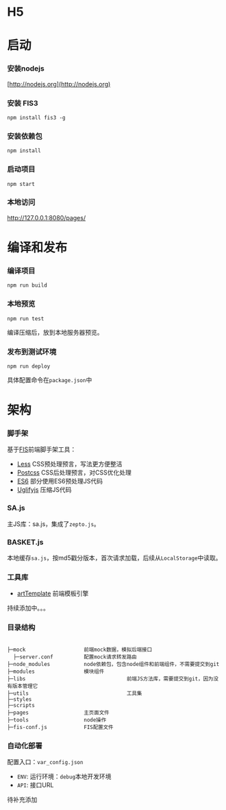 H5
========

# 启动

### 安装nodejs
[http://nodejs.org](http://nodejs.org)
### 安装 FIS3

```
npm install fis3 -g
```

### 安装依赖包

```
npm install
```

### 启动项目

```
npm start
```

### 本地访问
http://127.0.0.1:8080/pages/

# 编译和发布

### 编译项目

```
npm run build
```

### 本地预览

```
npm run test
```

编译压缩后，放到本地服务器预览。

### 发布到测试环境

```
npm run deploy
```

具体配置命令在`package.json`中


# 架构

### 脚手架

基于[FIS](http://fis.baidu.com)前端脚手架工具：

* [Less](http://lesscss.org) CSS预处理预言，写法更方便整洁
* [Postcss](http://postcss.org) CSS后处理预言，对CSS优化处理
* [ES6](http://es6.ruanyifeng.com/) 部分使用ES6预处理JS代码
* [Uglifyjs](http://lisperator.net/uglifyjs/) 压缩JS代码

### SA.js

主JS库：sa.js，集成了`zepto.js`。

### BASKET.js

本地缓存`sa.js`，按md5戳分版本，首次请求加载，后续从`LocalStorage`中读取。

### 工具库

* [artTemplate](https://github.com/aui/artTemplate) 前端模板引擎

持续添加中。。。

### 目录结构

```

├─mock                   前端mock数据，模拟后端接口
  ├─server.conf          配置mock请求转发路由
├─node_modules           node依赖包，包含node组件和前端组件，不需要提交到git
├─modules                模块组件
├─libs								   前端JS方法库，需要提交到git，因为没有版本管理它
├─utils								   工具集
├─styles
├─scripts
├─pages                  主页面文件
├─tools                  node操作
├─fis-conf.js            FIS配置文件

```

### 自动化部署

配置入口：`var_config.json`

* `ENV`: 运行环境：`debug`本地开发环境
* `API`: 接口URL

待补充添加
